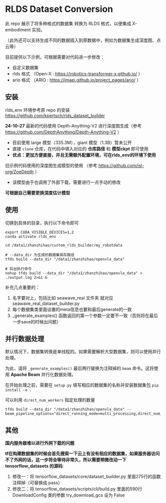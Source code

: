 # RLDS Dataset Conversion

此 repo 展示了将多种格式的数据集 转换为 RLDS 格式，以便集成 X-embodiment 实验。

（此外还可以支持生成不同的数据插入到原数据中，例如为数据集生成深度图、点云等）

目前提供以下示例，可根据需要对代码进一步修改： 

* 自定义数据集
*  rlds 格式 （Open-X : https://robotics-transformer-x.github.io/ ）
*  ario 格式 （ARIO : https://imaei.github.io/project_pages/ario/ ）


## 安装

rlds_env 环境参考原 repo 的安装 https://github.com/kpertsch/rlds_dataset_builder


**24-10-27** 最新的代码使用 Depth-Anything-V2 进行深度图生成（参考 https://github.com/DepthAnything/Depth-Anything-V2 ）
* 目前使用 large 模型（335.3M），giant 模型（1.3B）暂未公开
* 直接 `clone` 仓库，在代码中填入对应的 **仓库路径** 和 **模型ckpt** 即可使用
* **优点：更加方便直接，并且无需额外配置环境，可在rlds_env的环境下使用**

旧示例代码使用的深度图生成模型的使用 （参考 https://github.com/isl-org/ZoeDepth ）
* 该模型由于也调用了外部下载，需要进行一点手动的修改

**可根据自己需要更换深度估计模型**



## 使用

切换到具体的目录，执行以下命令即可

```shell
export CUDA_VISIBLE_DEVICES=1,2
conda activate rlds_env

cd /data1/zhanzhihao/custom_rlds_builder/my_robotdata

# --data_dir 为生成的数据集保存路径
tfds build --data_dir "/data1/zhanzhihao/openvla_data"

# 后台执行命令
nohup tfds build --data_dir "/data1/zhanzhihao/openvla_data" > ./output.log 2>&1 &
```

补充几点重要的：

1. 名字要对上，包括比如 seawave_real 文件夹 就对应 seawave_real_dataset_builder.py
2. 每个数据集类里面设置的meta信息也要和最后generate的一致
3. _generate_examples() 函数返回的第一个参数一定要不一致（否则将在最后一步save的时候出问题）

## 并行数据处理

默认情况下，数据集转换是单线程的。如果需要解析大型数据集，则可以使用并行处理。

为此，请将 `_generate_examples()` 最后两行替换为注释掉的 `beam` 命令。这将使用 **Apache Beam** 并行化数据处理。

在开始处理之前，需要在 `setup.py` 填写相应的数据集的名称并安装数据集包 `pip install -e .`

可以利用 `direct_num_workers` 指定处理的数量

```shell
tfds build --data_dir "/data1/zhanzhihao/openvla_data" --beam_pipeline_options="direct_running_mode=multi_processing,direct_num_workers=2"
```

## 其他

**国内服务器难以进行外网下载的问题**

**tf在构建数据集的时候会首先搜索一下云上有没有相应的数据集，如果服务器访问不了外网的话，这一步将会等待非常久，所以需要稍微改动一下 tensorflow_datasets 的源码**:
1. 修改一：将 tensorflow_datasets/core/dataset_builder.py  里面275行的函数注释掉（可替换成 pass）
2. 修改二：将 tensorflow_datasets/scripts/cli/build.py  里面的590行 DownloadConfig 类的参数 try_download_gcs 设为 False
